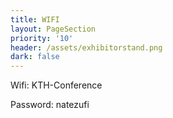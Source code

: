 ```yaml
---
title: WIFI
layout: PageSection
priority: '10'
header: /assets/exhibitorstand.png
dark: false
---
```

Wifi: KTH-Conference 

Password: natezufi

